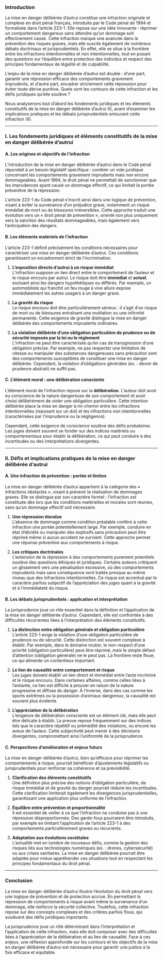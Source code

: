 ### **Introduction**

La mise en danger délibérée d’autrui constitue une infraction originale et complexe en droit pénal français, introduite par le Code pénal de 1994 et formalisée dans l’article 223-1. Elle repose sur une idée innovante : réprimer un comportement dangereux sans attendre qu’un dommage soit effectivement causé. Cette infraction marque une avancée dans la prévention des risques graves, mais elle suscite également de nombreux débats doctrinaux et jurisprudentiels. En effet, elle se situe à la frontière entre les infractions intentionnelles et non intentionnelles, tout en posant des questions sur l’équilibre entre protection des individus et respect des principes fondamentaux de légalité et de culpabilité.

L’enjeu de la mise en danger délibérée d’autrui est double : d’une part, garantir une répression efficace des comportements gravement imprudents, et d’autre part, encadrer strictement cette répression pour éviter toute dérive punitive. Quels sont les contours de cette infraction et les défis juridiques qu’elle soulève ?

Nous analyserons tout d’abord les fondements juridiques et les éléments constitutifs de la mise en danger délibérée d’autrui (I), avant d’examiner les implications pratiques et les débats jurisprudentiels entourant cette infraction (II).

---

### **I. Les fondements juridiques et éléments constitutifs de la mise en danger délibérée d’autrui**

#### **A. Les origines et objectifs de l’infraction**

L’introduction de la mise en danger délibérée d’autrui dans le Code pénal répondait à un besoin législatif spécifique : combler un vide juridique concernant les comportements gravement imprudents mais non encore dommageables. Avant 1994, le droit pénal ne permettait de sanctionner que les imprudences ayant causé un dommage effectif, ce qui limitait la portée préventive de la répression.

L’article 223-1 du Code pénal s’inscrit ainsi dans une logique de prévention, visant à éviter la survenance d’un préjudice grave, notamment un risque immédiat de mort ou de blessures irréversibles. Cette approche traduit une évolution vers un « droit pénal de prévention », orienté non plus uniquement vers la sanction des résultats dommageables, mais également vers l’anticipation des dangers.

#### **B. Les éléments matériels de l’infraction**

L’article 223-1 définit précisément les conditions nécessaires pour caractériser une mise en danger délibérée d’autrui. Ces conditions garantissent un encadrement strict de l’incrimination.

1. **L’exposition directe d’autrui à un risque immédiat**  
    L’infraction suppose un lien direct entre le comportement de l’auteur et le risque encouru par autrui. Le risque doit être **immédiat** et **actuel**, excluant ainsi les dangers hypothétiques ou différés. Par exemple, un automobiliste qui franchit un feu rouge à vive allure expose immédiatement les autres usagers à un danger grave.
    
2. **La gravité du risque**  
    Le risque encouru doit être particulièrement sérieux : il s’agit d’un risque de mort ou de blessures entraînant une mutilation ou une infirmité permanente. Cette exigence de gravité distingue la mise en danger délibérée des comportements imprudents ordinaires.
    
3. **La violation délibérée d’une obligation particulière de prudence ou de sécurité imposée par la loi ou le règlement**  
    L’infraction ne peut être caractérisée qu’en cas de transgression d’une obligation précise. Par exemple, ne pas respecter une limitation de vitesse ou manipuler des substances dangereuses sans précaution sont des comportements susceptibles de constituer une mise en danger délibérée. Cependant, la violation d’obligations générales (ex. : devoir de prudence abstrait) ne suffit pas.
    

#### **C. L’élément moral : une délibération consciente**

L’élément moral de l’infraction repose sur la **délibération**. L’auteur doit avoir eu conscience de la nature dangereuse de son comportement et avoir choisi délibérément de violer une obligation particulière. Cette intention délibérée place la mise en danger à mi-chemin entre les infractions intentionnelles (reposant sur un dol) et les infractions non intentionnelles (caractérisées par l’imprudence ou la négligence).

Cependant, cette exigence de conscience soulève des défis probatoires. Les juges doivent souvent se fonder sur des indices matériels ou comportementaux pour établir la délibération, ce qui peut conduire à des incertitudes ou des interprétations divergentes.

---

### **II. Défis et implications pratiques de la mise en danger délibérée d’autrui**

#### **A. Une infraction de prévention : portée et limites**

La mise en danger délibérée d’autrui appartient à la catégorie des « infractions obstacles », visant à prévenir la réalisation de dommages graves. Elle se distingue par son caractère formel : l’infraction est constituée dès lors que les conditions matérielles et morales sont réunies, sans qu’un dommage effectif soit nécessaire.

1. **Une répression étendue**  
    L’absence de dommage comme condition préalable confère à cette infraction une portée potentiellement large. Par exemple, conduire en état d’ébriété ou manipuler des explosifs sans précaution peut être réprimé même si aucun accident ne survient. Cette approche permet une réponse préventive aux comportements à risque.
    
2. **Les critiques doctrinales**  
    L’extension de la répression à des comportements purement potentiels soulève des questions éthiques et juridiques. Certains auteurs critiquent un glissement vers une pénalisation excessive, où des comportements imprudents mais sans conséquence sont traités presque au même niveau que des infractions intentionnelles. Ce risque est accentué par le caractère parfois subjectif de l’appréciation des juges quant à la gravité et à l’immédiateté du risque.
    

#### **B. Les débats jurisprudentiels : application et interprétation**

La jurisprudence joue un rôle essentiel dans la définition et l’application de la mise en danger délibérée d’autrui. Cependant, elle est confrontée à des difficultés récurrentes liées à l’interprétation des éléments constitutifs.

1. **La distinction entre obligation générale et obligation particulière**  
    L’article 223-1 exige la violation d’une obligation particulière de prudence ou de sécurité. Cette distinction est souvent complexe à établir. Par exemple, dans le domaine routier, le non-respect d’une priorité (obligation particulière) peut être réprimé, mais le simple défaut d’attention (obligation générale) ne le peut pas. La frontière reste floue, ce qui alimente un contentieux important.
    
2. **Le lien de causalité entre comportement et risque**  
    Les juges doivent établir un lien direct et immédiat entre l’acte incriminé et le risque encouru. Dans certaines affaires, comme celles liées à l’amiante, ce lien est difficile à prouver en raison de la nature progressive et diffuse du danger. À l’inverse, dans des cas comme les sports extrêmes ou la possession d’animaux dangereux, la causalité est souvent plus évidente.
    
3. **L’appréciation de la délibération**  
    L’exigence de délibération consciente est un élément clé, mais elle peut être délicate à établir. La preuve repose fréquemment sur des indices tels que le caractère répétitif ou prémédité des violations, ou encore les aveux de l’auteur. Cette subjectivité peut mener à des décisions divergentes, compromettant ainsi l’uniformité de la jurisprudence.
    

#### **C. Perspectives d’amélioration et enjeux futurs**

La mise en danger délibérée d’autrui, bien qu’efficace pour réprimer les comportements à risque, pourrait bénéficier d’ajustements législatifs ou jurisprudentiels pour renforcer sa cohérence et sa prévisibilité.

1. **Clarification des éléments constitutifs**  
    Une définition plus précise des notions d’obligation particulière, de risque immédiat et de gravité du danger pourrait réduire les incertitudes. Cette clarification limiterait également les divergences jurisprudentielles, garantissant une application plus uniforme de l’infraction.
    
2. **Équilibre entre prévention et proportionnalité**  
    Il est essentiel de veiller à ce que l’infraction ne conduise pas à une répression disproportionnée. Des garde-fous pourraient être introduits, par exemple en limitant l’application de l’article 223-1 à des comportements particulièrement graves ou récurrents.
    
3. **Adaptation aux évolutions sociétales**  
    L’actualité met en lumière de nouveaux défis, comme la gestion des risques liés aux technologies numériques (ex. : drones, cybersécurité) ou aux crises sanitaires. La mise en danger délibérée pourrait être adaptée pour mieux appréhender ces situations tout en respectant les principes fondamentaux du droit pénal.
    

---

### **Conclusion**

La mise en danger délibérée d’autrui illustre l’évolution du droit pénal vers une logique de prévention et de protection accrue. En permettant la répression de comportements à risque avant même la survenance d’un dommage, elle renforce la sécurité collective. Toutefois, cette infraction repose sur des concepts complexes et des critères parfois flous, qui soulèvent des défis juridiques importants.

La jurisprudence joue un rôle déterminant dans l’interprétation et l’application de cette infraction, mais elle doit composer avec des difficultés liées à l’appréciation de la délibération et au lien de causalité. Face à ces enjeux, une réflexion approfondie sur les contours et les objectifs de la mise en danger délibérée d’autrui est nécessaire pour garantir une justice à la fois efficace et équitable.